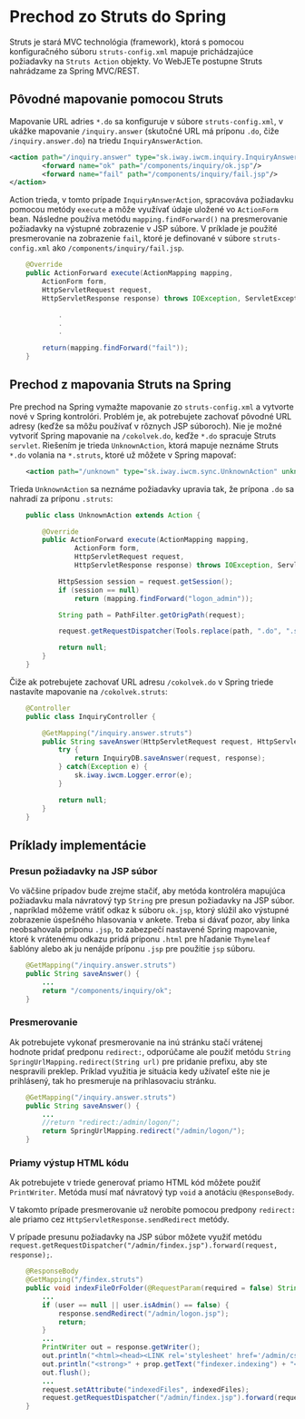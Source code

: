 # Prechod zo Struts do Spring

Struts je stará MVC technológia (framework), ktorá s pomocou konfiguračného súboru `struts-config.xml` mapuje prichádzajúce požiadavky na `Struts Action` objekty. Vo WebJETe postupne Struts nahrádzame za Spring MVC/REST.

## Pôvodné mapovanie pomocou Struts

Mapovanie URL adries `*.do` sa konfiguruje v súbore `struts-config.xml`, v ukážke mapovanie `/inquiry.answer` (skutočné URL má príponu `.do`, čiže `/inquiry.answer.do`) na triedu `InquiryAnswerAction`.

```xml
<action path="/inquiry.answer" type="sk.iway.iwcm.inquiry.InquiryAnswerAction">
		<forward name="ok" path="/components/inquiry/ok.jsp"/>
		<forward name="fail" path="/components/inquiry/fail.jsp"/>
</action>
```

Action trieda, v tomto prípade `InquiryAnswerAction`, spracováva požiadavku pomocou metódy `execute` a môže využívať údaje uložené vo `ActionForm` bean. Následne používa metódu `mapping.findForward()` na presmerovanie požiadavky na výstupné zobrazenie v JSP súbore. V príklade je použité presmerovanie na zobrazenie `fail`, ktoré je definované v súbore `struts-config.xml` ako `/components/inquiry/fail.jsp`.

```java
    @Override
	public ActionForward execute(ActionMapping mapping,
        ActionForm form,
        HttpServletRequest request,
        HttpServletResponse response) throws IOException, ServletException {

            .
            .
            .

        return(mapping.findForward("fail"));
    }
```

## Prechod z mapovania Struts na Spring

Pre prechod na Spring vymažte mapovanie zo `struts-config.xml` a vytvorte nové v Spring kontrolóri. Problém je, ak potrebujete zachovať pôvodné URL adresy (keďže sa môžu používať v rôznych JSP súboroch). Nie je možné vytvoriť Spring mapovanie na `/cokolvek.do`, keďže `*.do` spracuje Struts `servlet`. Riešením je trieda `UnknownAction`, ktorá mapuje neznáme Struts `*.do` volania na `*.struts`, ktoré už môžete v Spring mapovať:

```xml
    <action path="/unknown" type="sk.iway.iwcm.sync.UnknownAction" unknown="true" />
```

Trieda `UnknownAction` sa neznáme požiadavky upravia tak, že prípona `.do` sa nahradí za príponu `.struts`:

```java
    public class UnknownAction extends Action {

        @Override
        public ActionForward execute(ActionMapping mapping,
                ActionForm form,
                HttpServletRequest request,
                HttpServletResponse response) throws IOException, ServletException {

            HttpSession session = request.getSession();
            if (session == null)
                return (mapping.findForward("logon_admin"));

            String path = PathFilter.getOrigPath(request);

            request.getRequestDispatcher(Tools.replace(path, ".do", ".struts")).forward(request, response);

            return null;
        }
    }
```

Čiže ak potrebujete zachovať URL adresu `/cokolvek.do` v Spring triede nastavíte mapovanie na `/cokolvek.struts`:

```java
    @Controller
    public class InquiryController {

        @GetMapping("/inquiry.answer.struts")
        public String saveAnswer(HttpServletRequest request, HttpServletResponse response) {
            try {
                return InquiryDB.saveAnswer(request, response);
            } catch(Exception e) {
                sk.iway.iwcm.Logger.error(e);
            }

            return null;
        }
    }
```
## Príklady implementácie

### Presun požiadavky na JSP súbor

Vo väčšine prípadov bude zrejme stačiť, aby metóda kontroléra mapujúca požiadavku mala návratový typ `String` pre presun požiadavky na JSP súbor. , napríklad môžeme vrátiť odkaz k súboru `ok.jsp`, ktorý slúžil ako výstupné zobrazenie úspešného hlasovania v ankete. Treba si dávať pozor, aby linka neobsahovala príponu `.jsp`, to zabezpečí nastavené Spring mapovanie, ktoré k vrátenému odkazu pridá príponu `.html` pre hľadanie `Thymeleaf` šablóny alebo ak ju nenájde príponu `.jsp` pre použitie `jsp` súboru.

```java
    @GetMapping("/inquiry.answer.struts")
    public String saveAnswer() {
        ...
        return "/components/inquiry/ok";
    }
```

### Presmerovanie

Ak potrebujete vykonať presmerovanie na inú stránku stačí vrátenej hodnote pridať predponu `redirect:`, odporúčame ale použiť metódu `String SpringUrlMapping.redirect(String url)` pre pridanie prefixu, aby ste nespravili preklep. Príklad využitia je situácia kedy užívateľ ešte nie je prihlásený, tak ho presmeruje na prihlasovaciu stránku.

```java
    @GetMapping("/inquiry.answer.struts")
    public String saveAnswer() {
        ...
        //return "redirect:/admin/logon/";
        return SpringUrlMapping.redirect("/admin/logon/");
    }
```

### Priamy výstup HTML kódu

Ak potrebujete v triede generovať priamo HTML kód môžete použiť `PrintWriter`. Metóda musí mať návratový typ `void` a anotáciu `@ResponseBody`.

V takomto prípade presmerovanie už nerobíte pomocou predpony `redirect:` ale priamo cez `HttpServletResponse.sendRedirect` metódy.

V prípade presunu požiadavky na JSP súbor môžete využiť metódu `request.getRequestDispatcher("/admin/findex.jsp").forward(request, response);`.

```java
    @ResponseBody
    @GetMapping("/findex.struts")
    public void indexFileOrFolder(@RequestParam(required = false) String file, @RequestParam(required = false) String dir, HttpServletRequest request, HttpServletResponse response) {
        ...
        if (user == null || user.isAdmin() == false) {
			response.sendRedirect("/admin/logon.jsp");
			return;
		}
        ...
        PrintWriter out = response.getWriter();
        out.println("<html><head><LINK rel='stylesheet' href='/admin/css/style.css'></head><body>");
		out.println("<strong>" + prop.getText("findexer.indexing") + "</strong><br/>");
		out.flush();
        ...
        request.setAttribute("indexedFiles", indexedFiles);
		request.getRequestDispatcher("/admin/findex.jsp").forward(request, response);
    }
```